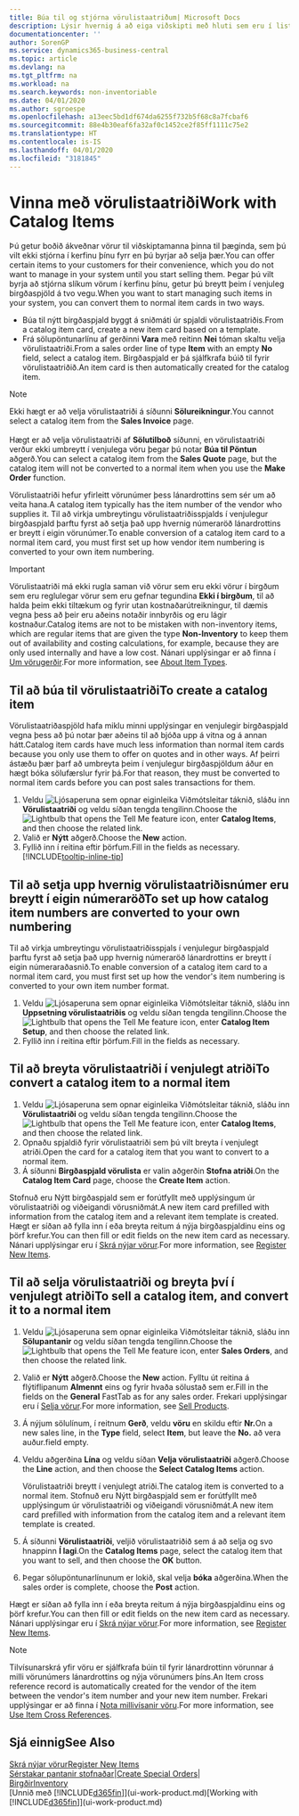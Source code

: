 ```yaml
---
title: Búa til og stjórna vörulistaatriðum| Microsoft Docs
description: Lýsir hvernig á að eiga viðskipti með hluti sem eru í lista seljanda yfir vörur en ekki í eigin lista yfir vörur.
documentationcenter: ''
author: SorenGP
ms.service: dynamics365-business-central
ms.topic: article
ms.devlang: na
ms.tgt_pltfrm: na
ms.workload: na
ms.search.keywords: non-inventoriable
ms.date: 04/01/2020
ms.author: sgroespe
ms.openlocfilehash: a13eec5bd1df674da6255f732b5f68c8a7fcbaf6
ms.sourcegitcommit: 88e4b30eaf6fa32af0c1452ce2f85ff1111c75e2
ms.translationtype: HT
ms.contentlocale: is-IS
ms.lasthandoff: 04/01/2020
ms.locfileid: "3181845"
---
```

# <a name="work-with-catalog-items"></a><span data-ttu-id="04318-103">Vinna með vörulistaatriði</span><span class="sxs-lookup"><span data-stu-id="04318-103">Work with Catalog Items</span></span>
<span data-ttu-id="04318-104">Þú getur boðið ákveðnar vörur til viðskiptamanna þinna til þæginda, sem þú vilt ekki stjórna í kerfinu þínu fyrr en þú byrjar að selja þær.</span><span class="sxs-lookup"><span data-stu-id="04318-104">You can offer certain items to your customers for their convenience, which you do not want to manage in your system until you start selling them.</span></span> <span data-ttu-id="04318-105">Þegar þú vilt byrja að stjórna slíkum vörum í kerfinu þínu, getur þú breytt þeim í venjuleg birgðaspjöld á tvo vegu.</span><span class="sxs-lookup"><span data-stu-id="04318-105">When you want to start managing such items in your system, you can convert them to normal item cards in two ways.</span></span>

* <span data-ttu-id="04318-106">Búa til nýtt birgðaspjald byggt á sniðmáti úr spjaldi vörulistaatriðis.</span><span class="sxs-lookup"><span data-stu-id="04318-106">From a catalog item card, create a new item card based on a template.</span></span>
* <span data-ttu-id="04318-107">Frá sölupöntunarlínu af gerðinni **Vara** með reitinn **Nei** tóman skaltu velja vörulistaatriði.</span><span class="sxs-lookup"><span data-stu-id="04318-107">From a sales order line of type **Item** with an empty **No** field, select a catalog item.</span></span> <span data-ttu-id="04318-108">Birgðaspjald er þá sjálfkrafa búið til fyrir vörulistaatriðið.</span><span class="sxs-lookup"><span data-stu-id="04318-108">An item card is then automatically created for the catalog item.</span></span>

> [!NOTE]  
> <span data-ttu-id="04318-109">Ekki hægt er að velja vörulistaatriði á síðunni **Sölureikningur**.</span><span class="sxs-lookup"><span data-stu-id="04318-109">You cannot select a catalog item from the **Sales Invoice** page.</span></span><br /><br />
> <span data-ttu-id="04318-110">Hægt er að velja vörulistaatriði af **Sölutilboð** síðunni, en vörulistaatriði verður ekki umbreytt í venjulega vöru þegar þú notar **Búa til Pöntun** aðgerð.</span><span class="sxs-lookup"><span data-stu-id="04318-110">You can select a catalog item from the **Sales Quote** page, but the catalog item will not be converted to a normal item when you use the **Make Order** function.</span></span>

<span data-ttu-id="04318-111">Vörulistaatriði hefur yfirleitt vörunúmer þess lánardrottins sem sér um að veita hana.</span><span class="sxs-lookup"><span data-stu-id="04318-111">A catalog item typically has the item number of the vendor who supplies it.</span></span> <span data-ttu-id="04318-112">Til að virkja umbreytingu vörulistaatriðisspjalds í venjulegur birgðaspjald þarftu fyrst að setja það upp hvernig númeraröð lánardrottins er breytt í eigin vörunúmer.</span><span class="sxs-lookup"><span data-stu-id="04318-112">To enable conversion of a catalog item card to a normal item card, you must first set up how vendor item numbering is converted to your own item numbering.</span></span>   

> [!Important]
> <span data-ttu-id="04318-113">Vörulistaatriði má ekki rugla saman við vörur sem eru ekki vörur í birgðum sem eru reglulegar vörur sem eru gefnar tegundina **Ekki í birgðum**, til að halda þeim ekki tiltækum og fyrir utan kostnaðarútreikningur, til dæmis vegna þess að þeir eru aðeins notaðir innbyrðis og eru lágir kostnaður.</span><span class="sxs-lookup"><span data-stu-id="04318-113">Catalog items are not to be mistaken with non-inventory items, which are regular items that are given the type **Non-Inventory** to keep them out of availability and costing calculations, for example, because they are only used internally and have a low cost.</span></span> <span data-ttu-id="04318-114">Nánari upplýsingar er að finna í [Um vörugerðir](inventory-about-item-types.md).</span><span class="sxs-lookup"><span data-stu-id="04318-114">For more information, see [About Item Types](inventory-about-item-types.md).</span></span>

## <a name="to-create-a-catalog-item"></a><span data-ttu-id="04318-115">Til að búa til vörulistaatriði</span><span class="sxs-lookup"><span data-stu-id="04318-115">To create a catalog item</span></span>
<span data-ttu-id="04318-116">Vörulistaatriðaspjöld hafa miklu minni upplýsingar en venjulegir birgðaspjald vegna þess að þú notar þær aðeins til að bjóða upp á vitna og á annan hátt.</span><span class="sxs-lookup"><span data-stu-id="04318-116">Catalog item cards have much less information than normal item cards because you only use them to offer on quotes and in other ways.</span></span> <span data-ttu-id="04318-117">Af þeirri ástæðu þær þarf að umbreyta þeim í venjulegur birgðaspjöldum áður en hægt bóka sölufærslur fyrir þá.</span><span class="sxs-lookup"><span data-stu-id="04318-117">For that reason, they must be converted to normal item cards before you can post sales transactions for them.</span></span>

1. <span data-ttu-id="04318-118">Veldu ![Ljósaperuna sem opnar eiginleika Viðmótsleitar](media/ui-search/search_small.png "Segðu mér hvað þú vilt gera") táknið, sláðu inn **Vörulistaatriði** og veldu síðan tengda tengilinn.</span><span class="sxs-lookup"><span data-stu-id="04318-118">Choose the ![Lightbulb that opens the Tell Me feature](media/ui-search/search_small.png "Tell me what you want to do") icon, enter **Catalog Items**, and then choose the related link.</span></span>
2. <span data-ttu-id="04318-119">Valið er **Nýtt** aðgerð.</span><span class="sxs-lookup"><span data-stu-id="04318-119">Choose the **New** action.</span></span>
3. <span data-ttu-id="04318-120">Fyllið inn í reitina eftir þörfum.</span><span class="sxs-lookup"><span data-stu-id="04318-120">Fill in the fields as necessary.</span></span> [!INCLUDE[tooltip-inline-tip](includes/tooltip-inline-tip_md.md)]

## <a name="to-set-up-how-catalog-item-numbers-are-converted-to-your-own-numbering"></a><span data-ttu-id="04318-121">Til að setja upp hvernig vörulistaatriðisnúmer eru breytt í eigin númeraröð</span><span class="sxs-lookup"><span data-stu-id="04318-121">To set up how catalog item numbers are converted to your own numbering</span></span>
<span data-ttu-id="04318-122">Til að virkja umbreytingu vörulistaatriðisspjals í venjulegur birgðaspjald þarftu fyrst að setja það upp hvernig númeraröð lánardrottins er breytt í eigin númeraraðasnið.</span><span class="sxs-lookup"><span data-stu-id="04318-122">To enable conversion of a catalog item card to a normal item card, you must first set up how the vendor's item numbering is converted to your own item number format.</span></span>

1. <span data-ttu-id="04318-123">Veldu ![Ljósaperuna sem opnar eiginleika Viðmótsleitar](media/ui-search/search_small.png "Segðu mér hvað þú vilt gera") táknið, sláðu inn **Uppsetning vörulistaatriðis** og veldu síðan tengda tengilinn.</span><span class="sxs-lookup"><span data-stu-id="04318-123">Choose the ![Lightbulb that opens the Tell Me feature](media/ui-search/search_small.png "Tell me what you want to do") icon, enter **Catalog Item Setup**, and then choose the related link.</span></span>
2. <span data-ttu-id="04318-124">Fyllið inn í reitina eftir þörfum.</span><span class="sxs-lookup"><span data-stu-id="04318-124">Fill in the fields as necessary.</span></span>

## <a name="to-convert-a-catalog-item-to-a-normal-item"></a><span data-ttu-id="04318-125">Til að breyta vörulistaatriði í venjulegt atriði</span><span class="sxs-lookup"><span data-stu-id="04318-125">To convert a catalog item to a normal item</span></span>
1. <span data-ttu-id="04318-126">Veldu ![Ljósaperuna sem opnar eiginleika Viðmótsleitar](media/ui-search/search_small.png "Segðu mér hvað þú vilt gera") táknið, sláðu inn **Vörulistaatriði** og veldu síðan tengda tengilinn.</span><span class="sxs-lookup"><span data-stu-id="04318-126">Choose the ![Lightbulb that opens the Tell Me feature](media/ui-search/search_small.png "Tell me what you want to do") icon, enter **Catalog Items**, and then choose the related link.</span></span>
2. <span data-ttu-id="04318-127">Opnaðu spjaldið fyrir vörulistaatriði sem þú vilt breyta í venjulegt atriði.</span><span class="sxs-lookup"><span data-stu-id="04318-127">Open the card for a catalog item that you want to convert to a normal item.</span></span>
3. <span data-ttu-id="04318-128">Á síðunni **Birgðaspjald vörulista** er valin aðgerðin **Stofna atriði**.</span><span class="sxs-lookup"><span data-stu-id="04318-128">On the **Catalog Item Card** page, choose the **Create Item** action.</span></span>

<span data-ttu-id="04318-129">Stofnuð eru Nýtt birgðaspjald sem er forútfyllt með upplýsingum úr vörulistaatriði og viðeigandi vörusniðmát.</span><span class="sxs-lookup"><span data-stu-id="04318-129">A new item card prefilled with information from the catalog item and a relevant item template is created.</span></span> <span data-ttu-id="04318-130">Hægt er síðan að fylla inn í eða breyta reitum á nýja birgðaspjaldinu eins og þörf krefur.</span><span class="sxs-lookup"><span data-stu-id="04318-130">You can then fill or edit fields on the new item card as necessary.</span></span> <span data-ttu-id="04318-131">Nánari upplýsingar eru í [Skrá nýjar vörur](inventory-how-register-new-items.md).</span><span class="sxs-lookup"><span data-stu-id="04318-131">For more information, see [Register New Items](inventory-how-register-new-items.md).</span></span>

## <a name="to-sell-a-catalog-item-and-convert-it-to-a-normal-item"></a><span data-ttu-id="04318-132">Til að selja vörulistaatriði og breyta því í venjulegt atriði</span><span class="sxs-lookup"><span data-stu-id="04318-132">To sell a catalog item, and convert it to a normal item</span></span>
1. <span data-ttu-id="04318-133">Veldu ![Ljósaperuna sem opnar eiginleika Viðmótsleitar](media/ui-search/search_small.png "Segðu mér hvað þú vilt gera") táknið, sláðu inn **Sölupantanir** og veldu síðan tengda tengilinn.</span><span class="sxs-lookup"><span data-stu-id="04318-133">Choose the ![Lightbulb that opens the Tell Me feature](media/ui-search/search_small.png "Tell me what you want to do") icon, enter **Sales Orders**, and then choose the related link.</span></span>
2. <span data-ttu-id="04318-134">Valið er **Nýtt** aðgerð.</span><span class="sxs-lookup"><span data-stu-id="04318-134">Choose the **New** action.</span></span> <span data-ttu-id="04318-135">Fylltu út reitina á flýtiflipanum **Almennt** eins og fyrir hvaða sölustað sem er.</span><span class="sxs-lookup"><span data-stu-id="04318-135">Fill in the fields on the **General** FastTab as for any sales order.</span></span> <span data-ttu-id="04318-136">Frekari upplýsingar eru í [Selja vörur](sales-how-sell-products.md).</span><span class="sxs-lookup"><span data-stu-id="04318-136">For more information, see [Sell Products](sales-how-sell-products.md).</span></span>
3. <span data-ttu-id="04318-137">Á nýjum sölulínum, í reitnum **Gerð**, veldu **vöru** en skildu eftir **Nr.**</span><span class="sxs-lookup"><span data-stu-id="04318-137">On a new sales line, in the **Type** field, select **Item**, but leave the **No.**</span></span> <span data-ttu-id="04318-138">að vera auður.</span><span class="sxs-lookup"><span data-stu-id="04318-138">field empty.</span></span>
4. <span data-ttu-id="04318-139">Veldu aðgerðina **Lína** og veldu síðan **Velja vörulistaatriði** aðgerð.</span><span class="sxs-lookup"><span data-stu-id="04318-139">Choose the **Line** action, and then choose the **Select Catalog Items** action.</span></span>

    <span data-ttu-id="04318-140">Vörulistaatriði breytt í venjulegt atriði.</span><span class="sxs-lookup"><span data-stu-id="04318-140">The catalog item is converted to a normal item.</span></span> <span data-ttu-id="04318-141">Stofnuð eru Nýtt birgðaspjald sem er forútfyllt með upplýsingum úr vörulistaatriði og viðeigandi vörusniðmát.</span><span class="sxs-lookup"><span data-stu-id="04318-141">A new item card prefilled with information from the catalog item and a relevant item template is created.</span></span>
5. <span data-ttu-id="04318-142">Á síðunni **Vörulistaatriði**, veljið vörulistaatriðið sem á að selja og svo hnappinn **Í lagi**.</span><span class="sxs-lookup"><span data-stu-id="04318-142">On the **Catalog Items** page, select the catalog item that you want to sell, and then choose the **OK** button.</span></span>
6. <span data-ttu-id="04318-143">Þegar sölupöntunarlínunum er lokið, skal velja **bóka** aðgerðina.</span><span class="sxs-lookup"><span data-stu-id="04318-143">When the sales order is complete, choose the **Post** action.</span></span>

<span data-ttu-id="04318-144">Hægt er síðan að fylla inn í eða breyta reitum á nýja birgðaspjaldinu eins og þörf krefur.</span><span class="sxs-lookup"><span data-stu-id="04318-144">You can then fill or edit fields on the new item card as necessary.</span></span> <span data-ttu-id="04318-145">Nánari upplýsingar eru í [Skrá nýjar vörur](inventory-how-register-new-items.md).</span><span class="sxs-lookup"><span data-stu-id="04318-145">For more information, see [Register New Items](inventory-how-register-new-items.md).</span></span>

> [!NOTE]  
>   <span data-ttu-id="04318-146">Tilvísunarskrá yfir vöru er sjálfkrafa búin til fyrir lánardrottinn vörunnar á milli vörunúmers lánardrottins og nýja vörunúmers þíns.</span><span class="sxs-lookup"><span data-stu-id="04318-146">An Item cross reference record is automatically created for the vendor of the item between the vendor's item number and your new item number.</span></span> <span data-ttu-id="04318-147">Frekari upplýsingar er að finna í [Nota millivísanir vöru](inventory-how-use-item-cross-refs.md).</span><span class="sxs-lookup"><span data-stu-id="04318-147">For more information, see [Use Item Cross References](inventory-how-use-item-cross-refs.md).</span></span>

## <a name="see-also"></a><span data-ttu-id="04318-148">Sjá einnig</span><span class="sxs-lookup"><span data-stu-id="04318-148">See Also</span></span>
[<span data-ttu-id="04318-149">Skrá nýjar vörur</span><span class="sxs-lookup"><span data-stu-id="04318-149">Register New Items</span></span>](inventory-how-register-new-items.md)  
<span data-ttu-id="04318-150">[Sérstakar pantanir stofnaðar](sales-how-to-create-special-orders.md)|</span><span class="sxs-lookup"><span data-stu-id="04318-150">[Create Special Orders](sales-how-to-create-special-orders.md)|</span></span>  
[<span data-ttu-id="04318-151">Birgðir</span><span class="sxs-lookup"><span data-stu-id="04318-151">Inventory</span></span>](inventory-manage-inventory.md)  
<span data-ttu-id="04318-152">[Unnið með [!INCLUDE[d365fin](includes/d365fin_md.md)]](ui-work-product.md)</span><span class="sxs-lookup"><span data-stu-id="04318-152">[Working with [!INCLUDE[d365fin](includes/d365fin_md.md)]](ui-work-product.md)</span></span>
